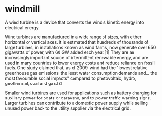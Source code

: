 # windmill
A wind turbine is a device that converts the wind's kinetic energy into electrical energy.

Wind turbines are manufactured in a wide range of sizes, with either horizontal or vertical axes. It is estimated that hundreds of thousands of large turbines, in installations known as wind farms, now generate over 650 gigawatts of power, with 60 GW added each year.[1] They are an increasingly important source of intermittent renewable energy, and are used in many countries to lower energy costs and reduce reliance on fossil fuels. One study claimed that, as of 2009, wind had the "lowest relative greenhouse gas emissions, the least water consumption demands and... the most favourable social impacts" compared to photovoltaic, hydro, geothermal, coal and gas.[2]

Smaller wind turbines are used for applications such as battery charging for auxiliary power for boats or caravans, and to power traffic warning signs. Larger turbines can contribute to a domestic power supply while selling unused power back to the utility supplier via the electrical grid.
